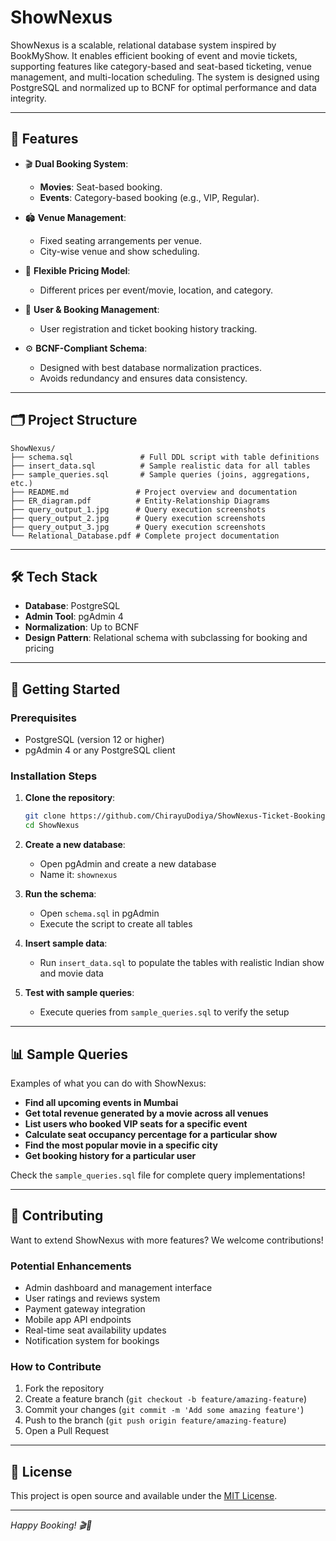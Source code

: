 # ShowNexus

ShowNexus is a scalable, relational database system inspired by BookMyShow. It enables efficient booking of event and movie tickets, supporting features like category-based and seat-based ticketing, venue management, and multi-location scheduling. The system is designed using PostgreSQL and normalized up to BCNF for optimal performance and data integrity.

---

## 📌 Features

- 🎬 **Dual Booking System**:
  - **Movies**: Seat-based booking.
  - **Events**: Category-based booking (e.g., VIP, Regular).
  
- 🏟️ **Venue Management**:
  - Fixed seating arrangements per venue.
  - City-wise venue and show scheduling.
  
- 🎫 **Flexible Pricing Model**:
  - Different prices per event/movie, location, and category.
  
- 👤 **User & Booking Management**:
  - User registration and ticket booking history tracking.

- ⚙️ **BCNF-Compliant Schema**:
  - Designed with best database normalization practices.
  - Avoids redundancy and ensures data consistency.

---

## 🗂️ Project Structure

```
ShowNexus/
├── schema.sql               # Full DDL script with table definitions
├── insert_data.sql          # Sample realistic data for all tables
├── sample_queries.sql       # Sample queries (joins, aggregations, etc.)
├── README.md               # Project overview and documentation
├── ER_diagram.pdf          # Entity-Relationship Diagrams
├── query_output_1.jpg      # Query execution screenshots
├── query_output_2.jpg      # Query execution screenshots
├── query_output_3.jpg      # Query execution screenshots
└── Relational_Database.pdf # Complete project documentation
```

---

## 🛠️ Tech Stack

- **Database**: PostgreSQL
- **Admin Tool**: pgAdmin 4
- **Normalization**: Up to BCNF
- **Design Pattern**: Relational schema with subclassing for booking and pricing

---

## 🚀 Getting Started

### Prerequisites
- PostgreSQL (version 12 or higher)
- pgAdmin 4 or any PostgreSQL client

### Installation Steps

1. **Clone the repository**:
   ```bash
   git clone https://github.com/ChirayuDodiya/ShowNexus-Ticket-Booking-System.git
   cd ShowNexus
   ```

2. **Create a new database**:
   - Open pgAdmin and create a new database
   - Name it: `shownexus`

3. **Run the schema**:
   - Open `schema.sql` in pgAdmin
   - Execute the script to create all tables

4. **Insert sample data**:
   - Run `insert_data.sql` to populate the tables with realistic Indian show and movie data

5. **Test with sample queries**:
   - Execute queries from `sample_queries.sql` to verify the setup

---

## 📊 Sample Queries

Examples of what you can do with ShowNexus:

- **Find all upcoming events in Mumbai**
- **Get total revenue generated by a movie across all venues**
- **List users who booked VIP seats for a specific event**
- **Calculate seat occupancy percentage for a particular show**
- **Find the most popular movie in a specific city**
- **Get booking history for a particular user**

Check the `sample_queries.sql` file for complete query implementations!

---

## 🤝 Contributing

Want to extend ShowNexus with more features? We welcome contributions!

### Potential Enhancements
- Admin dashboard and management interface
- User ratings and reviews system
- Payment gateway integration
- Mobile app API endpoints
- Real-time seat availability updates
- Notification system for bookings

### How to Contribute
1. Fork the repository
2. Create a feature branch (`git checkout -b feature/amazing-feature`)
3. Commit your changes (`git commit -m 'Add some amazing feature'`)
4. Push to the branch (`git push origin feature/amazing-feature`)
5. Open a Pull Request

---

## 📄 License

This project is open source and available under the [MIT License](LICENSE).

---
*Happy Booking! 🎬🎪*
